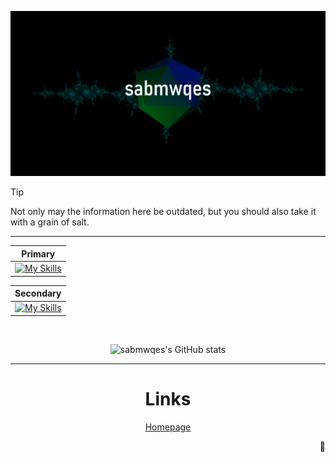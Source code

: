 [![My Homepage](https://raw.githubusercontent.com/sabmwqes/sabmwqes/main/homepage-bg-named.png)](https://sabmwqes.github.io/)


  
> [!TIP]
> Not only may the information here be outdated, but you should also take it with a grain of salt.

<div align='center'>

<hr>

| Primary |
| ---- |
| [![My Skills](https://skillicons.dev/icons?i=py,ts,js,react,css,vscode)](https://skillicons.dev) |

| Secondary |
| ---- |
| [![My Skills](https://skillicons.dev/icons?i=c,cs,java,go,html,aws)](https://skillicons.dev) |

<br>

![sabmwqes's GitHub stats](https://github-readme-stats.vercel.app/api?username=sabmwqes&show_icons=true&theme=tokyonight)

<hr>

# Links
[Homepage](https://sabmwqes.github.io/)

<!--
## 📂 Featured Repositories
| Name | Description |
| ---- | ----------- |
| [Taskhroma (WIP)](https://sabmwqes.github.io/taskhroma/) | Completely normal to-do app. |
| [Amatarix (WIP)](https://sabmwqes.github.io/amatarix/) | ??? |
-->

</div>


<div align="right">🗿</div>

<!--
**sabmwqes/sabmwqes** is a ✨ _special_ ✨ repository because its `README.md` (this file) appears on your GitHub profile.

Here are some ideas to get you started:

- 🔭 I’m currently working on ...
- 🌱 I’m currently learning ...
- 👯 I’m looking to collaborate on ...
- 🤔 I’m looking for help with ...
- 💬 Ask me about ...
- 📫 How to reach me: ...
- 😄 Pronouns: ...
- ⚡ Fun fact: ...
-->

